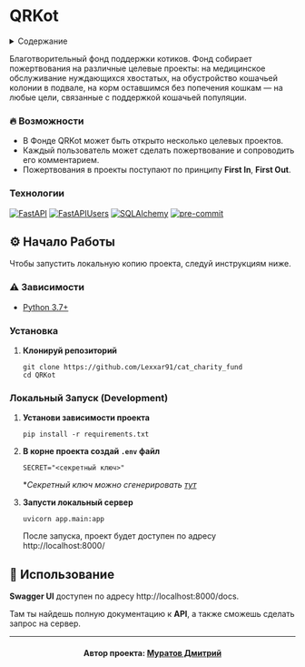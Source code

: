 # QRKot

<details>
  <summary>Содержание</summary>
  <ul>
    <li>
      <a href="#описание">Описание</a>
      <ul>
        <li><a href="#-возможности">Возможности</a></li>
        <li><a href="#технологии">Технологии</a></li>
      </ul>
    </li>
    <li>
      <a href="#-начало-работы">Начало работы</a>
      <ul>
          <li><a href="#-зависимости">Зависимости</a></li>
          <li><a href="#установка">Установка</a></li>
          <li><a href="#локальный-запуск-development">Локальный запуск</a></li>
      </ul>
    </li>
    <li><a href="#-использование">Использование</a></li>
    <li><a href="#автор-проекта-ilya-petrukhin">Автор проекта</a></li>
  </ul>
</details>

<a name="описание"></a>

Благотворительный фонд поддержки котиков.
Фонд собирает пожертвования на различные целевые проекты:
на медицинское обслуживание нуждающихся хвостатых,
на обустройство кошачьей колонии в подвале,
на корм оставшимся без попечения кошкам — на любые цели,
связанные с поддержкой кошачьей популяции.

### 🔥 Возможности

- В Фонде QRKot может быть открыто несколько целевых проектов.
- Каждый пользователь может сделать пожертвование и сопроводить его
  комментарием.
- Пожертвования в проекты поступают по принципу **First In**, **First Out**.

### Технологии

[![FastAPI][FastAPI-badge]][FastAPI-url]
[![FastAPIUsers][FastAPIUsers-badge]][FastAPIUsers-url]
[![SQLAlchemy][SQLAlchemy-badge]][SQLAlchemy-url]
[![pre-commit][pre-commit-badge]][pre-commit-url]

## ⚙ Начало Работы

Чтобы запустить локальную копию проекта, следуй инструкциям ниже.

### ⚠ Зависимости

- [Python 3.7+][Python-url]

### Установка

1. **Клонируй репозиторий**

   ```shell
   git clone https://github.com/Lexxar91/cat_charity_fund
   cd QRKot
   ```

### Локальный Запуск (Development)

1. **Установи зависимости проекта**

    ```shell
    pip install -r requirements.txt
    ``` 
2. **В корне проекта создай `.env` файл**

    ```dotenv
    SECRET="<секретный ключ>"
    ```

   **Секретный ключ можно сгенерировать [тут](https://djecrety.ir/)*

3. **Запусти локальный сервер**

    ```shell
    uvicorn app.main:app
    ```

   После запуска, проект будет доступен по адресу http://localhost:8000/

## 👀 Использование

**Swagger UI** доступен по адресу http://localhost:8000/docs.

Там ты найдешь полную документацию к **API**, а также сможешь сделать запрос на
сервер.

---

<h4 align="center">
Автор проекта: <a href="https://github.com/Lexxar91">Муратов Дмитрий</a>
</h4>

[Python-url]: https://www.python.org/

[FastAPI-badge]: https://img.shields.io/badge/FastAPI-005571?style=for-the-badge&logo=fastapi

[FastAPI-url]: https://fastapi.tiangolo.com/

[FastAPIUsers-badge]: https://img.shields.io/badge/FastAPI%20Users-ef5552?style=for-the-badge

[FastAPIUsers-url]: https://fastapi-users.github.io/fastapi-users

[SQLAlchemy-badge]: https://img.shields.io/badge/sqlalchemy-fbfbfb?style=for-the-badge

[SQLAlchemy-url]: https://www.sqlalchemy.org/

[pre-commit-badge]: https://img.shields.io/badge/pre--commit-1f2d23?style=for-the-badge&logo=pre-commit&logoColor=FAB040

[pre-commit-url]: https://pre-commit.com/